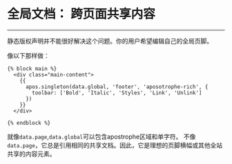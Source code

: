 # 全局文档： 跨页面共享内容
-----------------------------

静态版权声明并不能很好解决这个问题。你的用户希望编辑自己的全局页脚。

像以下那样做：
```
{% block main %}
  <div class="main-content">
    {{
      apos.singleton(data.global, 'footer', 'aposotrophe-rich', {
        toolbar: ['Bold', 'Italic', 'Styles', 'Link', 'Unlink']
      })
    }}
  </div>

{% endblock %}
```

就像`data.page`,`data.global`可以包含apostrophe区域和单字符。
不像`data.page`，它总是引用相同的共享文档。因此，它是理想的页脚横幅或其他全站共享的内容元素。